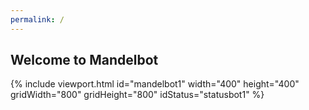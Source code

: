 ```yaml
---
permalink: /
---
```


Welcome to Mandelbot
--------------------

{% include viewport.html id="mandelbot1" width="400" height="400" gridWidth="800" gridHeight="800" idStatus="statusbot1" %}
